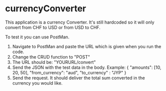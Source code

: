 # currencyConverter

This application is a currency Converter. It's still hardcoded so it will only convert from CHF to USD or from USD to CHF. 

To test it you can use PostMan. 
1. Navigate to PostMan and paste the URL which is given when you run the code.
2. Change the CRUD function to "POST"
3. The URL should be: "YOURURL/convert"
4. Send the JSON with the test data in the body. Example:
   {
    "amounts": [10, 20, 50],
    "from_currency": "aud", 
     "to_currency" : "JYP"
   }
5. Send the request. It should deliver the total sum converted in the currency you would like. 
